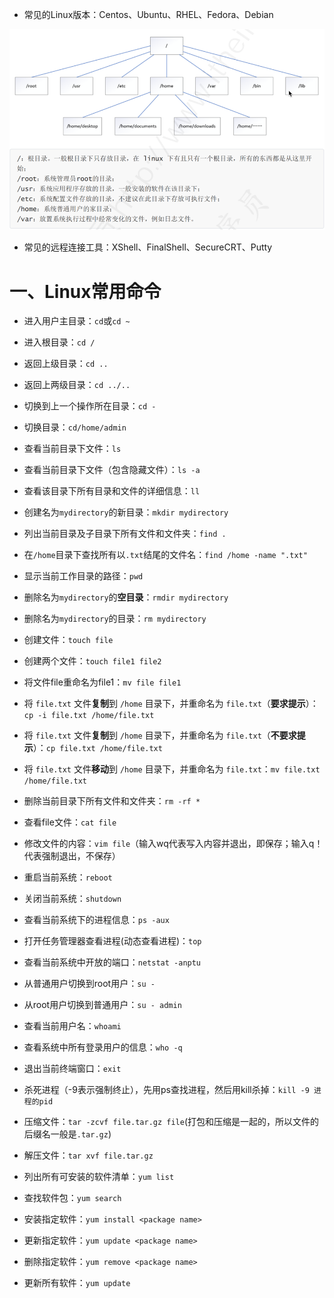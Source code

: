 - 常见的Linux版本：Centos、Ubuntu、RHEL、Fedora、Debian

![image-20230509160204291](pictures\image-20230509160204291.png)

- 常见的远程连接工具：XShell、FinalShell、SecureCRT、Putty

# 一、Linux常用命令

- 进入用户主目录：`cd`或`cd ~`
- 进入根目录：`cd /`
- 返回上级目录：`cd ..`
- 返回上两级目录：`cd ../..`
- 切换到上一个操作所在目录：`cd -`
- 切换目录：`cd/home/admin`

- 查看当前目录下文件：`ls`
- 查看当前目录下文件（包含隐藏文件）：`ls -a`
- 查看该目录下所有目录和文件的详细信息：`ll`
- 创建名为`mydirectory`的新目录：`mkdir mydirectory`
- 列出当前目录及子目录下所有文件和文件夹：`find .`
- 在`/home`目录下查找所有以`.txt`结尾的文件名：`find /home -name ".txt"`
- 显示当前工作目录的路径：`pwd`
- 删除名为`mydirectory`的**空目录**：`rmdir mydirectory`
- 删除名为`mydirectory`的目录：`rm mydirectory`

- 创建文件：`touch file`
- 创建两个文件：`touch file1 file2`
- 将文件file重命名为file1：`mv file file1`
- 将 `file.txt` 文件**复制**到 `/home` 目录下，并重命名为 `file.txt`（**要求提示**）：`cp -i file.txt /home/file.txt`
- 将 `file.txt` 文件**复制**到 `/home` 目录下，并重命名为 `file.txt`（**不要求提示**）：`cp file.txt /home/file.txt`
- 将 `file.txt` 文件**移动**到 `/home` 目录下，并重命名为 `file.txt`：`mv file.txt /home/file.txt`
- 删除当前目录下所有文件和文件夹：`rm -rf *`
- 查看file文件：`cat file`
- 修改文件的内容：`vim file`（输入wq代表写入内容并退出，即保存；输入q！代表强制退出，不保存）

- 重启当前系统：`reboot`
- 关闭当前系统：`shutdown`
- 查看当前系统下的进程信息：`ps -aux`
- 打开任务管理器查看进程(动态查看进程)：`top`
- 查看当前系统中开放的端口：`netstat -anptu`
- 从普通用户切换到root用户：`su -`
- 从root用户切换到普通用户：`su - admin`
- 查看当前用户名：`whoami`
- 查看系统中所有登录用户的信息：`who -q`
- 退出当前终端窗口：`exit`
- 杀死进程（-9表示强制终止），先用ps查找进程，然后用kill杀掉：`kill -9 进程的pid`
- 压缩文件：`tar -zcvf file.tar.gz file`(打包和压缩是一起的，所以文件的后缀名一般是`.tar.gz`)
- 解压文件：`tar xvf file.tar.gz`

- 列出所有可安装的软件清单：`yum list`
- 查找软件包：`yum search`
- 安装指定软件：`yum install <package name>`
- 更新指定软件：`yum update <package name>`
- 删除指定软件：`yum remove <package name>`
- 更新所有软件：`yum update`